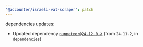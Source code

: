 ```yaml
---
"@accounter/israeli-vat-scraper": patch
---
```

dependencies updates:
  - Updated dependency [`puppeteer@24.12.0` ↗︎](https://www.npmjs.com/package/puppeteer/v/24.12.0) (from `24.11.2`, in `dependencies`)
